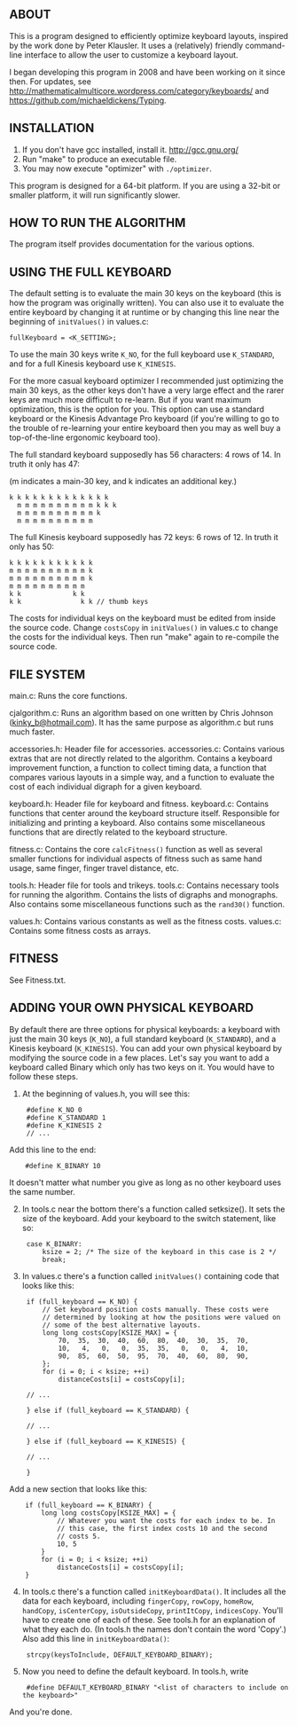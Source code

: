 ABOUT
-----

This is a program designed to efficiently optimize keyboard layouts, inspired by the work done by Peter Klausler. It uses a (relatively) friendly command-line interface to allow the user to customize a keyboard layout.

I began developing this program in 2008 and have been working on it since then. For updates, see http://mathematicalmulticore.wordpress.com/category/keyboards/ and https://github.com/michaeldickens/Typing.


INSTALLATION
------------

1. If you don't have gcc installed, install it. http://gcc.gnu.org/
2. Run "make" to produce an executable file.
3. You may now execute "optimizer" with `./optimizer`.

This program is designed for a 64-bit platform. If you are using a 32-bit or smaller platform, it will run significantly slower.


HOW TO RUN THE ALGORITHM
------------------------

The program itself provides documentation for the various options.


USING THE FULL KEYBOARD
-----------------------

The default setting is to evaluate the main 30 keys on the keyboard (this is how the program was originally written). You can also use it to evaluate the entire keyboard by changing it at runtime or by changing this line near the beginning of `initValues()` in values.c: 

    fullKeyboard = <K_SETTING>;

To use the main 30 keys write `K_NO`, for the full keyboard use `K_STANDARD`, and for a full Kinesis keyboard use `K_KINESIS`.

For the more casual keyboard optimizer I recommended just optimizing the main 30 keys, as the other keys don't have a very large effect and the rarer keys are much more difficult to re-learn. But if you want maximum optimization, this is the option for you. This option can use a standard keyboard or the Kinesis Advantage Pro keyboard (if you're willing to go to the trouble of re-learning your entire keyboard then you may as well buy a top-of-the-line ergonomic keyboard too).

The full standard keyboard supposedly has 56 characters: 4 rows of 14. In truth it only has 47: 

(m indicates a main-30 key, and k indicates an additional key.)

    k k k k k k k k k k k k k
      m m m m m m m m m m k k k
      m m m m m m m m m m k
      m m m m m m m m m m

The full Kinesis keyboard supposedly has 72 keys: 6 rows of 12. In truth it only has 50: 
 
    k k k k k k k k k k k
    m m m m m m m m m m k
    m m m m m m m m m m k
    m m m m m m m m m m
    k k             k k
    k k               k k // thumb keys

The costs for individual keys on the keyboard must be edited from inside the source code. Change `costsCopy` in `initValues()` in values.c to change the costs for the individual keys. Then run "make" again to re-compile the source code.


FILE SYSTEM
-----------

main.c: Runs the core functions.

cjalgorithm.c: Runs an algorithm based on one written by Chris Johnson (kinky_b@hotmail.com). It has the same purpose as algorithm.c but runs much faster.

accessories.h: Header file for accessories.
accessories.c: Contains various extras that are not directly related to the algorithm. Contains a keyboard improvement function, a function to collect timing data, a function that compares various layouts in a simple way, and a function to evaluate the cost of each individual digraph for a given keyboard.

keyboard.h: Header file for keyboard and fitness.
keyboard.c: Contains functions that center around the keyboard structure itself. Responsible for initializing and printing a keyboard. Also contains some miscellaneous functions that are directly related to the keyboard structure.

fitness.c: Contains the core `calcFitness()` function as well as several smaller functions for individual aspects of fitness such as same hand usage, same finger, finger travel distance, etc.

tools.h: Header file for tools and trikeys.
tools.c: Contains necessary tools for running the algorithm. Contains the lists of digraphs and monographs. Also contains some miscellaneous functions such as the `rand30()` function.

values.h: Contains various constants as well as the fitness costs.
values.c: Contains some fitness costs as arrays.


FITNESS
-------

See Fitness.txt.
 

ADDING YOUR OWN PHYSICAL KEYBOARD
---------------------------------

By default there are three options for physical keyboards: a keyboard with just the main 30 keys (`K_NO`), a full standard keyboard (`K_STANDARD`), and a Kinesis keyboard (`K_KINESIS`). You can add your own physical keyboard by modifying the source code in a few places. Let's say you want to add a keyboard called Binary which only has two keys on it. You would have to follow these steps.

1. At the beginning of values.h, you will see this:

        #define K_NO 0
        #define K_STANDARD 1
        #define K_KINESIS 2
        // ...
    
Add this line to the end: 

        #define K_BINARY 10

It doesn't matter what number you give as long as no other keyboard uses the same number.

2. In tools.c near the bottom there's a function called setksize(). It sets the size of the keyboard. Add your keyboard to the switch statement, like so: 

        case K_BINARY:
            ksize = 2; /* The size of the keyboard in this case is 2 */
            break;

3. In values.c there's a function called `initValues()` containing code that looks like this:

        if (full_keyboard == K_NO) {
            // Set keyboard position costs manually. These costs were
            // determined by looking at how the positions were valued on
            // some of the best alternative layouts.
            long long costsCopy[KSIZE_MAX] = {
                70,  35,  30,  40,  60,  80,  40,  30,  35,  70, 
                10,   4,   0,   0,  35,  35,   0,   0,   4,  10, 
                90,  85,  60,  50,  95,  70,  40,  60,  80,  90, 
            };
            for (i = 0; i < ksize; ++i)
                distanceCosts[i] = costsCopy[i];
    
        // ...
            
        } else if (full_keyboard == K_STANDARD) {
            
        // ...

        } else if (full_keyboard == K_KINESIS) {
            
        // ...
            
        }

Add a new section that looks like this:

        if (full_keyboard == K_BINARY) {
            long long costsCopy[KSIZE_MAX] = {
                // Whatever you want the costs for each index to be. In
				// this case, the first index costs 10 and the second
				// costs 5.
                10, 5
            }
            for (i = 0; i < ksize; ++i)
                distanceCosts[i] = costsCopy[i];
        }

4. In tools.c there's a function called `initKeyboardData()`. It includes all the data for each keyboard, including `fingerCopy`, `rowCopy`, `homeRow`, `handCopy`, `isCenterCopy`, `isOutsideCopy`, `printItCopy`, `indicesCopy`. You'll have to create one of each of these. See tools.h for an explanation of what they each do. (In tools.h the names don't contain the word 'Copy'.) Also add this line in `initKeyboardData()`: 

        strcpy(keysToInclude, DEFAULT_KEYBOARD_BINARY);

5. Now you need to define the default keyboard. In tools.h, write

        #define DEFAULT_KEYBOARD_BINARY "<list of characters to include on the keyboard>" 
   
And you're done.
